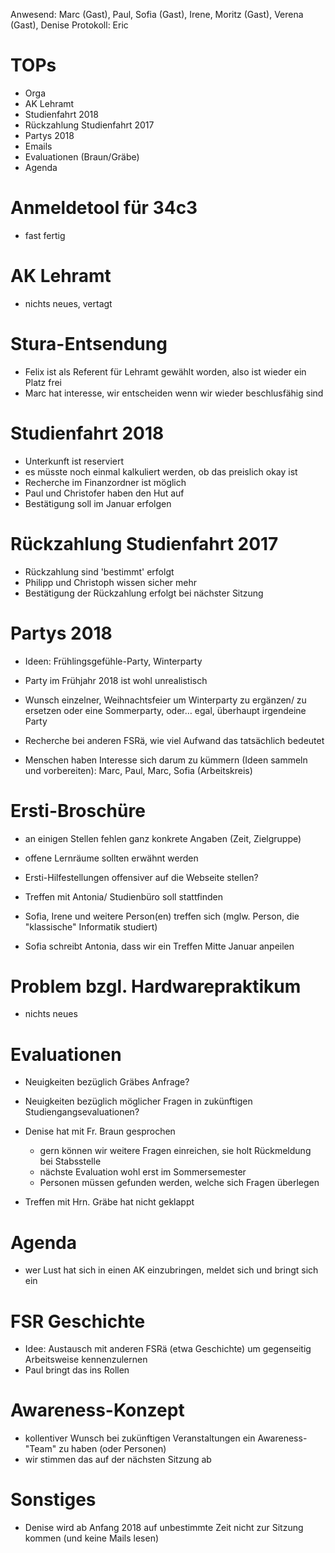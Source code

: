 ---
---

Anwesend: Marc (Gast), Paul, Sofia (Gast), Irene, Moritz (Gast), Verena (Gast), Denise
Protokoll: Eric

# TOPs

- Orga
- AK Lehramt
- Studienfahrt 2018
- Rückzahlung Studienfahrt 2017
- Partys 2018
- Emails
- Evaluationen (Braun/Gräbe)
- Agenda

# Anmeldetool für 34c3

- fast fertig

# AK Lehramt

- nichts neues, vertagt

# Stura-Entsendung

- Felix ist als Referent für Lehramt gewählt worden, also ist wieder ein Platz frei
- Marc hat interesse, wir entscheiden wenn wir wieder beschlusfähig sind

# Studienfahrt 2018

- Unterkunft ist reserviert
- es müsste noch einmal kalkuliert werden, ob das preislich okay ist
- Recherche im Finanzordner ist möglich
- Paul und Christofer haben den Hut auf
- Bestätigung soll im Januar erfolgen

# Rückzahlung Studienfahrt 2017

- Rückzahlung sind 'bestimmt' erfolgt
- Philipp und Christoph wissen sicher mehr
- Bestätigung der Rückzahlung erfolgt bei nächster Sitzung

# Partys 2018

- Ideen: Frühlingsgefühle-Party, Winterparty

- Party im Frühjahr 2018 ist wohl unrealistisch
- Wunsch einzelner, Weihnachtsfeier um Winterparty zu ergänzen/ zu ersetzen
  oder eine Sommerparty, oder… egal, überhaupt irgendeine Party
- Recherche bei anderen FSRä, wie viel Aufwand das tatsächlich bedeutet
- Menschen haben Interesse sich darum zu kümmern (Ideen sammeln und vorbereiten): Marc, Paul, Marc, Sofia (Arbeitskreis)

# Ersti-Broschüre

- an einigen Stellen fehlen ganz konkrete Angaben (Zeit, Zielgruppe)
- offene Lernräume sollten erwähnt werden
- Ersti-Hilfestellungen offensiver auf die Webseite stellen?

- Treffen mit Antonia/ Studienbüro soll stattfinden
- Sofia, Irene und weitere Person(en) treffen sich (mglw. Person, die "klassische" Informatik studiert)
- Sofia schreibt Antonia, dass wir ein Treffen Mitte Januar anpeilen

# Problem bzgl. Hardwarepraktikum

- nichts neues

# Evaluationen

- Neuigkeiten bezüglich Gräbes Anfrage?
- Neuigkeiten bezüglich möglicher Fragen in zukünftigen
  Studiengangsevaluationen?

- Denise hat mit Fr. Braun gesprochen
  - gern können wir weitere Fragen einreichen, sie holt Rückmeldung bei Stabsstelle
  - nächste Evaluation wohl erst im Sommersemester
  - Personen müssen gefunden werden, welche sich Fragen überlegen
- Treffen mit Hrn. Gräbe hat nicht geklappt

# Agenda

- wer Lust hat sich in einen AK einzubringen, meldet sich und bringt sich ein

# FSR Geschichte

- Idee: Austausch mit anderen FSRä (etwa Geschichte) um gegenseitig Arbeitsweise kennenzulernen
- Paul bringt das ins Rollen

# Awareness-Konzept

- kollentiver Wunsch bei zukünftigen Veranstaltungen ein Awareness-"Team" zu haben (oder Personen)
- wir stimmen das auf der nächsten Sitzung ab

# Sonstiges

- Denise wird ab Anfang 2018 auf unbestimmte Zeit nicht zur Sitzung kommen (und keine Mails lesen)
